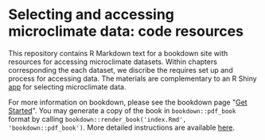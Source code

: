 # Selecting and accessing microclimate data: code resources

This repository contains R Markdown text for a bookdown site with resources for accessing microclimate datasets. Within chapters corresponding the each dataset, we discribe the requires set up and process for accessing data. The materials are complementary to an R Shiny [app](https://github.com/trenchproject/RShiny_Microclim) for selecting microclimate data.

For more information on bookdown, please see the bookdown page "[Get Started](https://bookdown.org/yihui/bookdown/get-started.html)". You may generate a copy of the book in `bookdown::pdf_book` format by calling `bookdown::render_book('index.Rmd', 'bookdown::pdf_book')`. More detailed instructions are available [here]( https://bookdown.org/yihui/bookdown/build-the-book.html).
